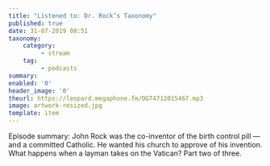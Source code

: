 ```yaml
---
title: "Listened to: Dr. Rock’s Taxonomy"
published: true
date: 31-07-2019 08:51
taxonomy:
    category:
         - stream
    tag:
         - podcasts
summary:
enabled: '0'
header_image: '0'
theurl: https://leopard.megaphone.fm/DGT4712015467.mp3
image: artwork-resized.jpg
template: item
---
```

 
Episode summary: John Rock was the co-inventor of the birth control pill — and a committed Catholic. He wanted his church to approve of his invention. What happens when a layman takes on the Vatican? Part two of three.
